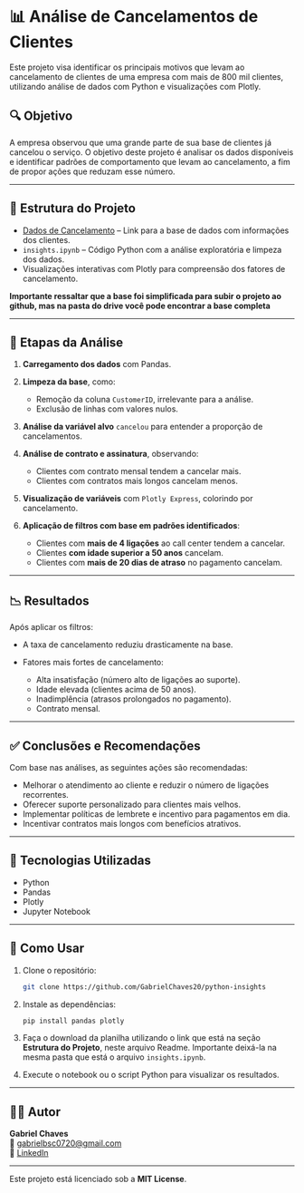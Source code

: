 # 📊 Análise de Cancelamentos de Clientes

Este projeto visa identificar os principais motivos que levam ao cancelamento de clientes de uma empresa com mais de 800 mil clientes, utilizando análise de dados com Python e visualizações com Plotly.

## 🔍 Objetivo

A empresa observou que uma grande parte de sua base de clientes já cancelou o serviço. O objetivo deste projeto é analisar os dados disponíveis e identificar padrões de comportamento que levam ao cancelamento, a fim de propor ações que reduzam esse número.

---

## 📁 Estrutura do Projeto

* [Dados de Cancelamento](https://drive.google.com/drive/folders/1fRHCEY0liArTvsUogBiewE-8CdvLx1zV?usp=drive_link) – Link para a base de dados com informações dos clientes.
* `insights.ipynb` – Código Python com a análise exploratória e limpeza dos dados.
* Visualizações interativas com Plotly para compreensão dos fatores de cancelamento.

**Importante ressaltar que a base foi simplificada para subir o projeto ao github, mas na pasta do drive você pode encontrar a base completa**

---

## 🧪 Etapas da Análise

1. **Carregamento dos dados** com Pandas.
2. **Limpeza da base**, como:

   * Remoção da coluna `CustomerID`, irrelevante para a análise.
   * Exclusão de linhas com valores nulos.
3. **Análise da variável alvo** `cancelou` para entender a proporção de cancelamentos.
4. **Análise de contrato e assinatura**, observando:

   * Clientes com contrato mensal tendem a cancelar mais.
   * Clientes com contratos mais longos cancelam menos.
5. **Visualização de variáveis** com `Plotly Express`, colorindo por cancelamento.
6. **Aplicação de filtros com base em padrões identificados**:

   * Clientes com **mais de 4 ligações** ao call center tendem a cancelar.
   * Clientes **com idade superior a 50 anos** cancelam.
   * Clientes com **mais de 20 dias de atraso** no pagamento cancelam.

---

## 📉 Resultados

Após aplicar os filtros:

* A taxa de cancelamento reduziu drasticamente na base.
* Fatores mais fortes de cancelamento:

  * Alta insatisfação (número alto de ligações ao suporte).
  * Idade elevada (clientes acima de 50 anos).
  * Inadimplência (atrasos prolongados no pagamento).
  * Contrato mensal.

---

## ✅ Conclusões e Recomendações

Com base nas análises, as seguintes ações são recomendadas:

* Melhorar o atendimento ao cliente e reduzir o número de ligações recorrentes.
* Oferecer suporte personalizado para clientes mais velhos.
* Implementar políticas de lembrete e incentivo para pagamentos em dia.
* Incentivar contratos mais longos com benefícios atrativos.

---

## 🚀 Tecnologias Utilizadas

* Python
* Pandas
* Plotly
* Jupyter Notebook

---

## 📌 Como Usar

1. Clone o repositório:

   ```bash
   git clone https://github.com/GabrielChaves20/python-insights
   ```
2. Instale as dependências:

   ```bash
   pip install pandas plotly
   ```
3. Faça o download da planilha utilizando o link que está na seção **Estrutura do Projeto**, neste arquivo Readme. Importante deixá-la na mesma pasta que está o arquivo `insights.ipynb`.
4. Execute o notebook ou o script Python para visualizar os resultados.

---

## 👨‍💻 Autor

**Gabriel Chaves**  
📧 gabrielbsc0720@gmail.com  
🔗 [LinkedIn](www.linkedin.com/in/gabriel-borges-ch)

---

Este projeto está licenciado sob a **MIT License**.
